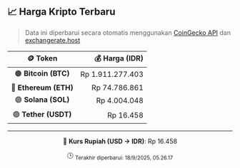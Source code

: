 

<!-- HARGA_KRIPTO -->
## 📈 Harga Kripto Terbaru

> Data ini diperbarui secara otomatis menggunakan [CoinGecko API](https://www.coingecko.com/) dan [exchangerate.host](https://exchangerate.host/)

<div align="center">

| 🪙 Token | 💰 Harga (IDR) |
|:------:|---------------:|
| 🟠 **Bitcoin (BTC)**   | Rp 1.911.277.403 |
| 🔵 **Ethereum (ETH)**  | Rp 74.786.861 |
| 🟣 **Solana (SOL)**    | Rp 4.004.048 |
| 🟢 **Tether (USDT)**   | Rp 16.458 |

---

💱 **Kurs Rupiah (USD → IDR)**: Rp 16.458

🕒 <sub>Terakhir diperbarui: 18/9/2025, 05.26.17</sub>

</div>
<!-- /HARGA_KRIPTO -->